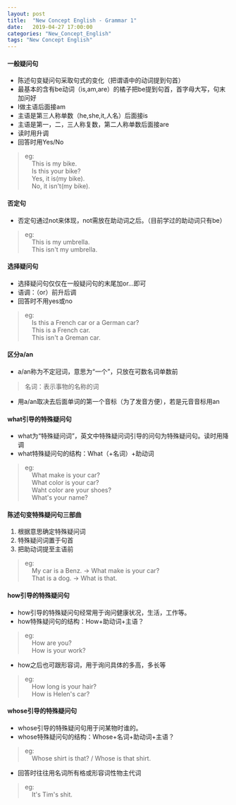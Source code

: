 ```yaml
---
layout: post
title:  "New Concept English - Grammar 1"
date:   2019-04-27 17:00:00
categories: "New_Concept_English"
tags: "New Concept English"
---
```

#### 一般疑问句
* 陈述句变疑问句采取句式的变化（把谓语中的动词提到句首）
* 最基本的含有be动词（is,am,are）的橘子把be提到句首，首字母大写，句末加问好
* I做主语后面接am
* 主语是第三人称单数（he,she,it,人名）后面接is
* 主语是第一，二，三人称复数，第二人称单数后面接are
* 读时用升调
* 回答时用Yes/No
> eg:  
  &nbsp;&nbsp;&nbsp;&nbsp;This is my bike.  
  &nbsp;&nbsp;&nbsp;&nbsp;Is this your bike?  
  &nbsp;&nbsp;&nbsp;&nbsp;Yes, it is(my bike).  
  &nbsp;&nbsp;&nbsp;&nbsp;No, it isn't(my bike).  

#### 否定句
* 否定句通过not来体现，not需放在助动词之后。（目前学过的助动词只有be）
> eg:  
  &nbsp;&nbsp;&nbsp;&nbsp;This is my umbrella.  
  &nbsp;&nbsp;&nbsp;&nbsp;This isn't my umbrella.


#### 选择疑问句
* 选择疑问句仅仅在一般疑问句的末尾加or...即可
* 语调：（or）前升后调
* 回答时不用yes或no
> eg:  
  &nbsp;&nbsp;&nbsp;&nbsp;Is this a French car or a German car?  
  &nbsp;&nbsp;&nbsp;&nbsp;This is a French car.  
  &nbsp;&nbsp;&nbsp;&nbsp;This isn't a Greman car.

#### 区分a/an
* a/an称为不定冠词，意思为“一个”，只放在可数名词单数前
> 名词：表示事物的名称的词
* 用a/an取决去后面单词的第一个音标（为了发音方便），若是元音音标用an

#### what引导的特殊疑问句
* what为“特殊疑问词”，英文中特殊疑问词引导的问句为特殊疑问句。读时用降调
* what特殊疑问句的结构：What（+名词）+助动词
> eg:  
  &nbsp;&nbsp;&nbsp;&nbsp;What make is your car?  
  &nbsp;&nbsp;&nbsp;&nbsp;What color is your car?  
  &nbsp;&nbsp;&nbsp;&nbsp;Waht color are your shoes?  
  &nbsp;&nbsp;&nbsp;&nbsp;What's your name?

#### 陈述句变特殊疑问句三部曲
1. 根据意思确定特殊疑问词
2. 特殊疑问词置于句首
3. 把助动词提至主语前
> eg:  
  &nbsp;&nbsp;&nbsp;&nbsp;My car is a Benz. -> What make is your car?  
  &nbsp;&nbsp;&nbsp;&nbsp;That is a dog. -> What is that.

#### how引导的特殊疑问句
* how引导的特殊疑问句经常用于询问健康状况，生活，工作等。
* how特殊疑问句的结构：How+助动词+主语？
> eg:  
  &nbsp;&nbsp;&nbsp;&nbsp;How are you?  
  &nbsp;&nbsp;&nbsp;&nbsp;How is your work?
* how之后也可跟形容词，用于询问具体的多高，多长等
> eg:  
  &nbsp;&nbsp;&nbsp;&nbsp;How long is your hair?  
  &nbsp;&nbsp;&nbsp;&nbsp;How is Helen's car?

#### whose引导的特殊疑问句
* whose引导的特殊疑问句用于问某物时谁的。
* whose特殊疑问句的结构：Whose+名词+助动词+主语？
> eg:  
  &nbsp;&nbsp;&nbsp;&nbsp;Whose shirt is that? / Whose is that shirt.
* 回答时往往用名词所有格或形容词性物主代词
> eg:  
  &nbsp;&nbsp;&nbsp;&nbsp;It's Tim's shit.
